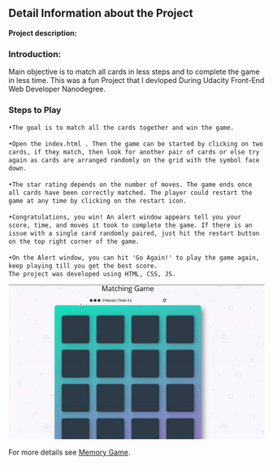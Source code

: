 ## Detail Information about the Project

**Project description:** 
  
 ### Introduction: 
 
 Main objective is to match all cards in less steps and to complete the game in less time. This was a fun Project that I devloped During Udacity Front-End Web Developer Nanodegree. 
  
 ### Steps to Play
    •The goal is to match all the cards together and win the game.
    
    •Open the index.html . Then the game can be started by clicking on two cards, if they match, then look for another pair of cards or else try again as cards are arranged randomly on the grid with the symbol face down.
    
    •The star rating depends on the number of moves. The game ends once all cards have been correctly matched. The player could restart the game at any time by clicking on the restart icon.
    
    •Congratulations, you win! An alert window appears tell you your score, time, and moves it took to complete the game. If there is an issue with a single card randomly paired, just hit the restart button on the top right corner of the game.
    
    •On the Alert window, you can hit 'Go Again!' to play the game again, keep playing till you get the best score.
    The project was developed using HTML, CSS, JS.



![](images/game.gif)



For more details see [Memory Game](https://github.com/smit-collab/Memory-Game).
